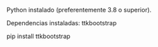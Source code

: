 Python instalado (preferentemente 3.8 o superior).

Dependencias instaladas: ttkbootstrap

pip install ttkbootstrap

